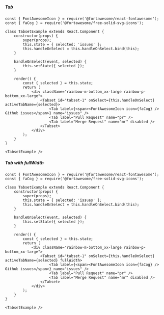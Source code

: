 ##### Tab

    const { FontAwesomeIcon } = require('@fortawesome/react-fontawesome');
    const { faCog } = require('@fortawesome/free-solid-svg-icons');

    class TabsetExample extends React.Component {
        constructor(props) {
            super(props);
            this.state = { selected: 'issues' };
            this.handleOnSelect = this.handleOnSelect.bind(this);
        }

        handleOnSelect(event, selected) {
            this.setState({ selected });
        }

        render() {
            const { selected } = this.state;
            return (
                <div className="rainbow-m-bottom_xx-large rainbow-p-bottom_xx-large">
                    <Tabset id="tabset-1" onSelect={this.handleOnSelect} activeTabName={selected}>
                        <Tab label={<span><FontAwesomeIcon icon={faCog} /> Github issues</span>} name="issues" />
                        <Tab label="Pull Request" name="pr" />
                        <Tab label="Merge Request" name="mr" disabled />
                    </Tabset>
                </div>
            );
        }
    }

    <TabsetExample />


##### Tab with fullWidth

    const { FontAwesomeIcon } = require('@fortawesome/react-fontawesome');
    const { faCog } = require('@fortawesome/free-solid-svg-icons');

    class TabsetExample extends React.Component {
        constructor(props) {
            super(props);
            this.state = { selected: 'issues' };
            this.handleOnSelect = this.handleOnSelect.bind(this);
        }

        handleOnSelect(event, selected) {
            this.setState({ selected });
        }

        render() {
            const { selected } = this.state;
            return (
                <div className="rainbow-m-bottom_xx-large rainbow-p-bottom_xx-large">
                    <Tabset id="tabset-1" onSelect={this.handleOnSelect} activeTabName={selected} fullWidth>
                        <Tab label={<span><FontAwesomeIcon icon={faCog} /> Github issues</span>} name="issues" />
                        <Tab label="Pull Request" name="pr" />
                        <Tab label="Merge Request" name="mr" disabled />
                    </Tabset>
                </div>
            );
        }
    }

    <TabsetExample />
